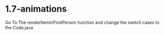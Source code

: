 # 1.7-animations

Go To The renderItemInFirstPerson function and change the switch cases to the Code.java
